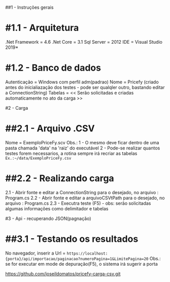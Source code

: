 
##1 - Instruções gerais

#1.1 - Arquitetura
===========
.Net Framework = 4.6
.Net Core      = 3.1
Sql Server     = 2012
IDE            = Visual Studio 2019*

#1.2 - Banco de dados
==============
Autenticação   = Windows com perfil adm(padrao)
Nome           = Pricefy (criado antes do inicialiazação dos testes - pode ser qualqler outro, bastando editar a ConnectionString)
Tabelas        =  << Serão solicitadas e criadas automaticamente no ato da carga >>



#2 - Carga

##2.1 - Arquivo .CSV
============
Nome          = ExemploPriceFy.scv
                Obs.: 1 - O mesmo deve ficar dentro de uma pasta chamada 'data' na 'raiz' do executável
                      2 - Pode-se realizar quantos testes forem necessarios, a rotina sempre irá recriar as tabelas
                ```Ex.:~/data/ExemploPriceFy.csv```

##2.2 - Realizando carga
================
2.1 - Abrir fonte e editar a ConnectionString para o desejado, no arquivo : Program.cs
2.2 - Abrir fonte e editar a arquivoCSVtPath para o desejado, no arquivo : Program.cs
2.3 - Executra teste (F5) - obs: serão solicitadas algumas informações como delimitador e tabelas



#3 - Api - recuperando JSON(pagnação)

##3.1 - Testando os resultados
============================
No navegador, inserir a Url = ```https://localhost:{porta}/api/importacao/paginacao?numeroPagina=1&LimitePagina=20```
                              Obs.: se for executar em mode de depuração(F5), o sistema irá sugerir a porta




https://github.com/joseildomatos/pricefy-carga-csv.git
